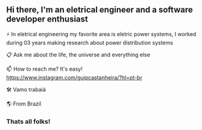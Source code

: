 ## Hi there, I'm an eletrical engineer and a software developer enthusiast

⚡ In eletrical engineering my favorite area is eletric power systems, I worked during 03 years making research about power distribution systems 

📋 Ask me about the life, the universe and everything else 

📫 How to reach me? It's easy! https://www.instagram.com/guipcastanheira/?hl=pt-br

🛠️ Vamo trabaiá

🌎 From Brazil
### Thats all folks!
<!--
**guilhermecastanheira/guilhermecastanheira** is a ✨ _special_ ✨ repository because its `README.md` (this file) appears on your GitHub profile.

Here are some ideas to get you started:

- 🔭 I’m currently working on ... 
- 🌱 I’m currently learning ...
- 👯 I’m looking to collaborate on ...
- 🤔 I’m looking for help with ...
- 💬 Ask me about ... 
- 📫 How to reach me: ...
- ⚡ Fun fact: ...
-->
